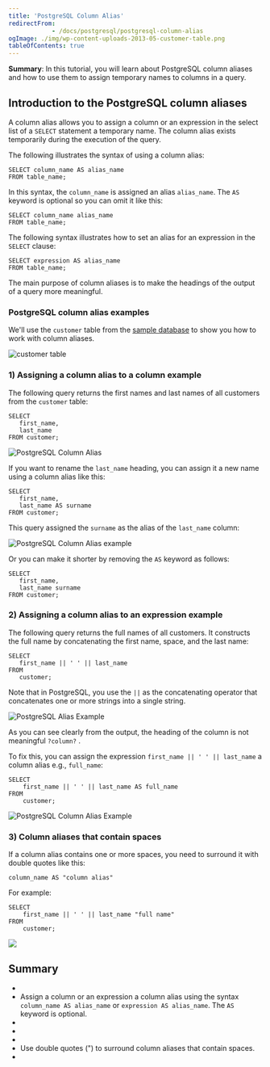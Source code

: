 ```yaml
---
title: 'PostgreSQL Column Alias'
redirectFrom: 
            - /docs/postgresql/postgresql-column-alias
ogImage: ./img/wp-content-uploads-2013-05-customer-table.png
tableOfContents: true
---
```



**Summary**: In this tutorial, you will learn about PostgreSQL column aliases and how to use them to assign temporary names to columns in a query.





## Introduction to the PostgreSQL column aliases





A column alias allows you to assign a column or an expression in the select list of a `SELECT` statement a temporary name. The column alias exists temporarily during the execution of the query.





The following illustrates the syntax of using a column alias:





```
SELECT column_name AS alias_name
FROM table_name;
```





In this syntax, the `column_name` is assigned an alias `alias_name`. The `AS` keyword is optional so you can omit it like this:





```
SELECT column_name alias_name
FROM table_name;
```





The following syntax illustrates how to set an alias for an expression in the `SELECT` clause:





```
SELECT expression AS alias_name
FROM table_name;
```





The main purpose of column aliases is to make the headings of the output of a query more meaningful.





### PostgreSQL column alias examples





We'll use the `customer` table from the [sample database](https://www.postgresqltutorial.com/postgresql-getting-started/postgresql-sample-database/) to show you how to work with column aliases.





![customer table](./img/wp-content-uploads-2013-05-customer-table.png)





### 1) Assigning a column alias to a column example





The following query returns the first names and last names of all customers from the `customer` table:





```
SELECT
   first_name,
   last_name
FROM customer;
```





![PostgreSQL Column Alias](./img/wp-content-uploads-2020-07-PostgreSQL-Column-Alias-example-1.png)





If you want to rename the `last_name` heading, you can assign it a new name using a column alias like this:





```
SELECT
   first_name,
   last_name AS surname
FROM customer;
```





This query assigned the `surname` as the alias of the `last_name` column:





![PostgreSQL Column Alias example](./img/wp-content-uploads-2020-07-PostgreSQL-Column-Alias-Surname-example-1.png)





Or you can make it shorter by removing the `AS` keyword as follows:





```
SELECT
   first_name,
   last_name surname
FROM customer;
```





### 2) Assigning a column alias to an expression example





The following query returns the full names of all customers. It constructs the full name by concatenating the first name, space, and the last name:





```
SELECT
   first_name || ' ' || last_name
FROM
   customer;
```





Note that in PostgreSQL, you use the `||` as the concatenating operator that concatenates one or more strings into a single string.





![PostgreSQL Alias Example](./img/wp-content-uploads-2020-07-PostgreSQL-Alias-Example.png)





As you can see clearly from the output, the heading of the column is not meaningful `?column?` .





To fix this, you can assign the expression `first_name || ' ' || last_name` a column alias e.g., `full_name`:





```
SELECT
    first_name || ' ' || last_name AS full_name
FROM
    customer;
```





![PostgreSQL Column Alias Example](./img/wp-content-uploads-2020-07-PostgreSQL-Alias-column-alias-example.png)





### 3) Column aliases that contain spaces





If a column alias contains one or more spaces, you need to surround it with double quotes like this:





```
column_name AS "column alias"
```





For example:





```
SELECT
    first_name || ' ' || last_name "full name"
FROM
    customer;
```





![](./img/wp-content-uploads-2020-07-PostgreSQL-Column-Alias-with-space.png)





## Summary





- 
- Assign a column or an expression a column alias using the syntax `column_name AS alias_name` or `expression AS alias_name`. The `AS` keyword is optional.
- 
-
- 
- Use double quotes (") to surround column aliases that contain spaces.
- 



